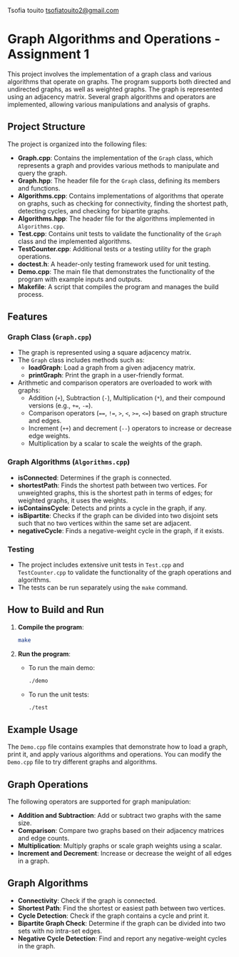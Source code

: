 Tsofia touito
tsofiatouito2@gmail.com


# Graph Algorithms and Operations - Assignment 1

This project involves the implementation of a graph class and various algorithms that operate on graphs. The program supports both directed and undirected graphs, as well as weighted graphs. The graph is represented using an adjacency matrix. Several graph algorithms and operators are implemented, allowing various manipulations and analysis of graphs.

## Project Structure

The project is organized into the following files:

- **Graph.cpp**: Contains the implementation of the `Graph` class, which represents a graph and provides various methods to manipulate and query the graph.
- **Graph.hpp**: The header file for the `Graph` class, defining its members and functions.
- **Algorithms.cpp**: Contains implementations of algorithms that operate on graphs, such as checking for connectivity, finding the shortest path, detecting cycles, and checking for bipartite graphs.
- **Algorithms.hpp**: The header file for the algorithms implemented in `Algorithms.cpp`.
- **Test.cpp**: Contains unit tests to validate the functionality of the `Graph` class and the implemented algorithms.
- **TestCounter.cpp**: Additional tests or a testing utility for the graph operations.
- **doctest.h**: A header-only testing framework used for unit testing.
- **Demo.cpp**: The main file that demonstrates the functionality of the program with example inputs and outputs.
- **Makefile**: A script that compiles the program and manages the build process.

## Features

### Graph Class (`Graph.cpp`)

- The graph is represented using a square adjacency matrix.
- The `Graph` class includes methods such as:
  - **loadGraph**: Load a graph from a given adjacency matrix.
  - **printGraph**: Print the graph in a user-friendly format.
- Arithmetic and comparison operators are overloaded to work with graphs:
  - Addition (`+`), Subtraction (`-`), Multiplication (`*`), and their compound versions (e.g., `+=`, `-=`).
  - Comparison operators (`==`, `!=`, `>`, `<`, `>=`, `<=`) based on graph structure and edges.
  - Increment (`++`) and decrement (`--`) operators to increase or decrease edge weights.
  - Multiplication by a scalar to scale the weights of the graph.

### Graph Algorithms (`Algorithms.cpp`)

- **isConnected**: Determines if the graph is connected.
- **shortestPath**: Finds the shortest path between two vertices. For unweighted graphs, this is the shortest path in terms of edges; for weighted graphs, it uses the weights.
- **isContainsCycle**: Detects and prints a cycle in the graph, if any.
- **isBipartite**: Checks if the graph can be divided into two disjoint sets such that no two vertices within the same set are adjacent.
- **negativeCycle**: Finds a negative-weight cycle in the graph, if it exists.

### Testing

- The project includes extensive unit tests in `Test.cpp` and `TestCounter.cpp` to validate the functionality of the graph operations and algorithms.
- The tests can be run separately using the `make` command.

## How to Build and Run

1. **Compile the program**:
   ```bash
   make
   ```

2. **Run the program**:
   - To run the main demo:
     ```bash
     ./demo
     ```

   - To run the unit tests:
     ```bash
     ./test
     ```

## Example Usage

The `Demo.cpp` file contains examples that demonstrate how to load a graph, print it, and apply various algorithms and operations. You can modify the `Demo.cpp` file to try different graphs and algorithms.

## Graph Operations

The following operators are supported for graph manipulation:

- **Addition and Subtraction**: Add or subtract two graphs with the same size.
- **Comparison**: Compare two graphs based on their adjacency matrices and edge counts.
- **Multiplication**: Multiply graphs or scale graph weights using a scalar.
- **Increment and Decrement**: Increase or decrease the weight of all edges in a graph.

## Graph Algorithms

- **Connectivity**: Check if the graph is connected.
- **Shortest Path**: Find the shortest or easiest path between two vertices.
- **Cycle Detection**: Check if the graph contains a cycle and print it.
- **Bipartite Graph Check**: Determine if the graph can be divided into two sets with no intra-set edges.
- **Negative Cycle Detection**: Find and report any negative-weight cycles in the graph.

